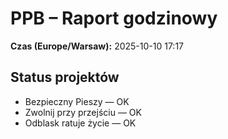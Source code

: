# PPB – Raport godzinowy
**Czas (Europe/Warsaw):** 2025-10-10 17:17

## Status projektów
- Bezpieczny Pieszy — OK
- Zwolnij przy przejściu — OK
- Odblask ratuje życie — OK

